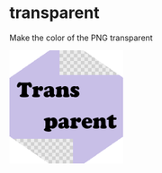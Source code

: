 # transparent
Make the color of the PNG transparent

<p>
<img src="./transparent.png" width="40%">
</p>